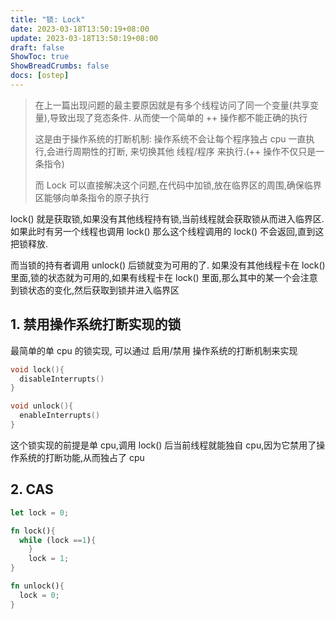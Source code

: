 ```yaml
---
title: "锁: Lock"
date: 2023-03-18T13:50:19+08:00
update: 2023-03-18T13:50:19+08:00
draft: false
ShowToc: true
ShowBreadCrumbs: false
docs: [ostep]
---
```


> 在上一篇出现问题的最主要原因就是有多个线程访问了同一个变量(共享变量),导致出现了竞态条件.
> 从而使一个简单的 ++ 操作都不能正确的执行
>
> 这是由于操作系统的打断机制: 操作系统不会让每个程序独占 cpu 一直执行,会进行周期性的打断,
> 来切换其他 线程/程序 来执行.(++ 操作不仅只是一条指令)
>
> 而 Lock 可以直接解决这个问题,在代码中加锁,放在临界区的周围,确保临界区能够向单条指令的原子执行

lock() 就是获取锁,如果没有其他线程持有锁,当前线程就会获取锁从而进入临界区. 如果此时有另一个线程也调用 lock() 那么这个线程调用的 lock() 不会返回,直到这把锁释放.

而当锁的持有者调用 unlock() 后锁就变为可用的了. 如果没有其他线程卡在 lock() 里面,锁的状态就为可用的,如果有线程卡在 lock() 里面,那么其中的某一个会注意到锁状态的变化,然后获取到锁并进入临界区

## 1. 禁用操作系统打断实现的锁

最简单的单 cpu 的锁实现, 可以通过 启用/禁用 操作系统的打断机制来实现

```c
void lock(){
  disableInterrupts()
}

void unlock(){
  enableInterrupts()
}
```

这个锁实现的前提是单 cpu,调用 lock() 后当前线程就能独自 cpu,因为它禁用了操作系统的打断功能,从而独占了 cpu

## 2. CAS

```rust
let lock = 0;

fn lock(){
  while (lock ==1){
    }
    lock = 1;
}

fn unlock(){
  lock = 0;
}
```
